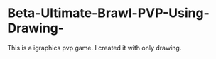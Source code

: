 # Beta-Ultimate-Brawl-PVP-Using-Drawing-
This is a igraphics pvp game. I created it with  only drawing.
